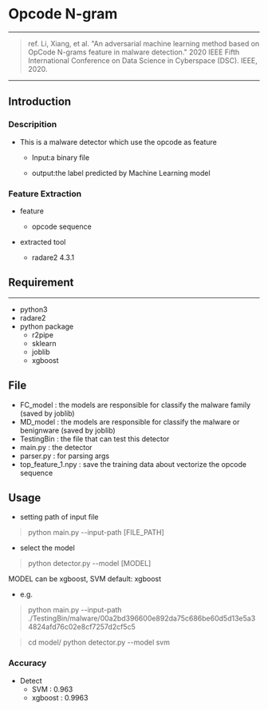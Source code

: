 # Opcode N-gram

---
>ref. Li, Xiang, et al. "An adversarial machine learning method based on OpCode N-grams feature in malware detection." 2020 IEEE Fifth International Conference on Data Science in Cyberspace (DSC). IEEE, 2020.

---
## Introduction

### Descripition

* This is a malware detector which use the opcode as feature
    
    - Input:a binary file
    
    - output:the label predicted by Machine Learning model
    
### Feature Extraction

* feature 
    - opcode sequence

* extracted tool
    
     - radare2 4.3.1

## Requirement
---
* python3
* radare2
* python package
    - r2pipe
    - sklearn
    - joblib
    - xgboost

## File
* FC_model : the models are responsible for classify the malware family (saved by joblib)
* MD_model : the models are responsible for classify the malware or benignware (saved by joblib)
* TestingBin : the file that can test this detector
* main.py : the detector
* parser.py : for parsing args
* top_feature_1.npy : save the training data about vectorize the opcode sequence

## Usage
* setting path of input file
> python main.py --input-path [FILE_PATH]

* select the model
> python detector.py --model [MODEL]

MODEL can be xgboost, SVM  default: xgboost



* e.g.
> python main.py --input-path ./TestingBin/malware/00a2bd396600e892da75c686be60d5d13e5a34824afd76c02e8cf7257d2cf5c5
 
> cd model/
> python detector.py --model svm


### Accuracy
* Detect
    * SVM : 0.963
    * xgboost : 0.9963


